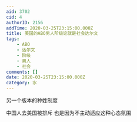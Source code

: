```yaml
---
aid: 3702
cid: 4
authorID: 2156
addTime: 2020-03-25T23:15:00.000Z
title: 美国的ABO男人阶级论就是社会达尔文
tags:
    - ABO
    - 达尔文
    - 阶级
    - 男人
    - 社会
comments: []
date: 2020-03-25T23:15:00.000Z
category: 水
---
```


另一个版本的种姓制度

中国人去美国被排斥 也是因为不主动适应这种心态氛围
